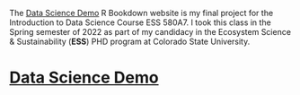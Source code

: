 

The [Data Science Demo](https://bbudnicki.github.io/data-science-demo/) R Bookdown website is my final project for the Introduction to Data Science Course ESS 580A7. I took this class in the Spring semester of 2022 as part of my candidacy in the Ecosystem Science & Sustainability (**ESS**) PHD program at Colorado State University.

# [Data Science Demo](https://bbudnicki.github.io/data-science-demo/index.html)

